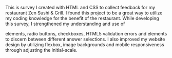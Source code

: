 This is survey I created with HTML and CSS to collect feedback for my restaurant Zen Sushi & Grill. I found this project to be a great way to utilize my coding knowledge for the benefit of the restaurant. While developing this survey, I strengthened my understanding and use of <form> elements, radio buttons, checkboxes, HTML5 validation errors and <label> elements to discern between different answer selections. I also improved my website design by utilizing flexbox, image backgrounds and mobile responsiveness through adjusting the initial-scale. 
